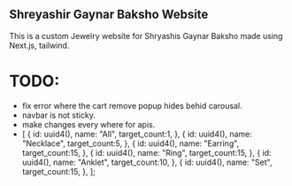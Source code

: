 ## Shreyashir Gaynar Baksho Website

This is a custom Jewelry website for Shryashis Gaynar Baksho made using Next.js, tailwind.

# TODO:

- fix error where the cart remove popup hides behid carousal.
- navbar is not sticky.
- make changes every where for apis.
- [
  {
  id: uuid4(),
  name: "All",
  target_count:1,
  },
  {
  id: uuid4(),
  name: "Necklace",
  target_count:5,
  },
  {
  id: uuid4(),
  name: "Earring",
  target_count:15,
  },
  {
  id: uuid4(),
  name: "Ring",
  target_count:15,
  },
  {
  id: uuid4(),
  name: "Anklet",
  target_count:10,
  },
  {
  id: uuid4(),
  name: "Set",
  target_count:15,
  },
  ];
